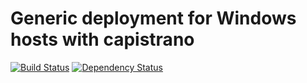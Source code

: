 # Generic deployment for Windows hosts with capistrano

[![Build Status](https://travis-ci.org/dnugleipzig/deploy.svg?branch=master)](https://travis-ci.org/dnugleipzig/deploy) [![Dependency Status](https://gemnasium.com/dnugleipzig/deploy.svg)](https://gemnasium.com/dnugleipzig/deploy)
